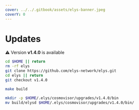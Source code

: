 ```yaml
---
cover: ../../.gitbook/assets/elys-banner.jpeg
coverY: 0
---
```


# Updates

⚠️ Version **v1.4.0** is available

```bash
cd $HOME || return
rm -rf elys
git clone https://github.com/elys-network/elys.git
cd elys || return
git checkout v1.4.0

make build

mkdir -p $HOME/.elys/cosmovisor/upgrades/v1.4.0/bin
mv build/elysd $HOME/.elys/cosmovisor/upgrades/v1.4.0/bin/
```
